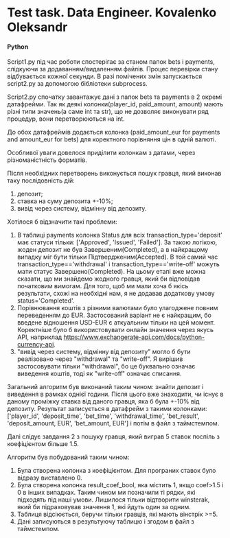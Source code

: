 #   Test task. Data Engineer. Kovalenko Oleksandr

####  Python
  Script1.py під час роботи спостерігає за станом папок bets і payments, слідкуючи за додаванням/видаленням файлів. Процес перевірки стану відбувається кожної секунди. В разі помічених змін запускається script2.py за допомогою бібліотеки subprocess. 

  Script2.py спочатку завантажує дані з папок bets та payments в 2 окремі датафрейми. Так як деякі колонки(player_id, paid_amount, amount) мають різні типи значень(а саме int та str), що не дозволяє виконувати ряд процедур, вони перетворюються на int. 
  
  До обох датафреймів додається колонка (paid_amount_eur for payments and amount_eur for bets) для коректного порівняння цін в одній валюті. 
  
  Особливої уваги довелося приділити колонкам з датами, через різноманістність форматів. 
  
  Після необхідних перетворень виконується пошук гравця, який виконав таку послідовність дій:
  1) депозит;
  2) ставка на суму депозита +-10%;
  3) вивід через систему, відмінну від депозиту.
 
 Хотілося б відзначити такі проблеми:
 1) В таблиці payments колонка Status для всіх transaction_type='deposit' має статуси тільки: ['Approved', 'Issued', 'Failed']. За такою логікою, жоден депозит не був Завершеним(Completed), а в найкращому випадку міг бути тільки Підтвердженим(Accepted). В той самий час transaction_type=='withdrawal' і transaction_type=='write-off' можуть мати статус Завершено(Completed). На цьому етапі вже можна сказати, що ми знайдемо жодного гравця, який би відповідав початковим вимогам. Для того, щоб ми мали хоча б якісь результати, схожі на необхідні нам, я не додавав додаткову умову status='Completed'. 
 2) Порівнювання коштів з різними валютами було улагоджене повним переведенням до EUR. Застосований варіант не є найкращим, бо введене відношення USD-EUR є аткуальним тільки на цей момент. Коректніше було б використовувати онлайн значення через якусь АРІ, наприклад https://www.exchangerate-api.com/docs/python-currency-api. 
 3) "вивід через систему, відмінну від депозиту" могло б бути реалізовано через "withdrawal" та "write-off". Я вирішив застосовувати тільки "withdrawal", бо це буквально означає виведення коштів, тоді як "write-off" означає списання.

  Загальний алгоритм був виконаний таким чином: знайти депозит і виведення в рамках однієї години. Після цього вже знаходити, чи існує в даному проміжку ставка від даного гравця, яка б була +-10% від депозиту. Результат записується в датафрейм з такими колонками: ['player_id', 'deposit_time', 'bet_time', 'withdrawal_time', 'bet_result', 'deposit_amount, EUR', 'bet_amount, EUR'] і потім в файл з таймстемпом.
  
  Далі слідує завдання 2 з пошуку гравця, який виграв 5 ставок поспіль з коефіцієнтом більше 1.5.
  
  Алгоритм був побудований таким чином:
  1) Була створена колонка з коефіцієнтом. Для програних ставок було відразу виставлено 0.
  2) Була створена колонка result_coef_bool, яка містить 1, якщо coef>1.5 і 0 в інших випадках. Таким чином ми позначили ті рядки, які підходять під наші умови. Лишилося тільки відтворити winsterak, який би підраховував значення 1, які йдуть один за одним.
  3) Таблиця відсіюється, беручи тільки гравців, які мають вінстрік >=5.
  4) Дані записуються в результуючу таблицю і згодом в файл з таймстемпом.
  
